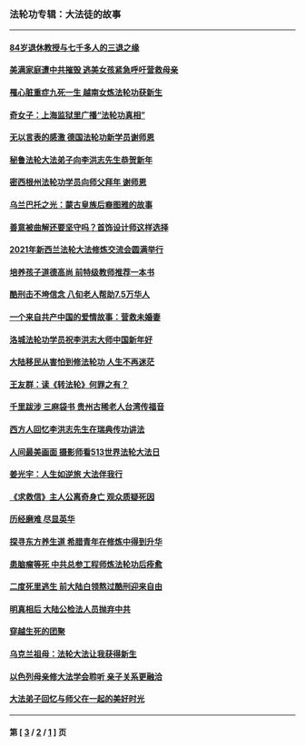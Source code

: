 ### 法轮功专辑：大法徒的故事
---
#### [84岁退休教授与七千多人的三退之缘](../../pages/nf1147481/n13796650.md?12140430) 
#### [美满家庭遭中共摧毁 逃美女孩紧急呼吁营救母亲](../../pages/nf1147481/n13792859.md?12140430) 
#### [罹心脏重症九死一生 越南女炼法轮功获新生](../../pages/nf1147481/n13732766.md?12140430) 
#### [奇女子：上海监狱里广播“法轮功真相”](../../pages/nf1147481/n13726443.md?12140430) 
#### [无以言表的感激 德国法轮功新学员谢师恩](../../pages/nf1147481/n13543790.md?12140430) 
#### [秘鲁法轮大法弟子向李洪志先生恭贺新年](../../pages/nf1147481/n13540182.md?12140430) 
#### [密西根州法轮功学员向师父拜年 谢师恩](../../pages/nf1147481/n13538183.md?12140430) 
#### [乌兰巴托之光：蒙古皇族后裔图雅的故事](../../pages/nf1147481/n13155759.md?12140430) 
#### [善意被曲解还要坚守吗？首饰设计师这样选择](../../pages/nf1147481/n13077575.md?12140430) 
#### [2021年新西兰法轮大法修炼交流会圆满举行](../../pages/nf1147481/n13033149.md?12140430) 
#### [培养孩子道德高尚 前特级教师推荐一本书](../../pages/nf1147481/n12938640.md?12140430) 
#### [酷刑击不垮信念 八旬老人帮助7.5万华人](../../pages/nf1147481/n12880712.md?12140430) 
#### [一个来自共产中国的爱情故事：营救未婚妻](../../pages/nf1147481/n12778386.md?12140430) 
#### [洛城法轮功学员祝李洪志大师中国新年好](../../pages/nf1147481/n12724685.md?12140430) 
#### [大陆移民从害怕到修法轮功 人生不再迷茫](../../pages/nf1147481/n12414325.md?12140430) 
#### [王友群：读《转法轮》何罪之有？](../../pages/nf1147481/n12408647.md?12140430) 
#### [千里跋涉 三麻袋书 贵州古稀老人台湾传福音](../../pages/nf1147481/n12198750.md?12140430) 
#### [西方人回忆李洪志先生在瑞典传功讲法](../../pages/nf1147481/n12099607.md?12140430) 
#### [人间最美画面 摄影师看513世界法轮大法日](../../pages/nf1147481/n12094118.md?12140430) 
#### [姜光宇：人生如逆旅 大法伴我行](../../pages/nf1147481/n12088664.md?12140430) 
#### [《求救信》主人公离奇身亡 观众质疑死因](../../pages/nf1147481/n11845215.md?12140430) 
#### [历经磨难 尽显英华](../../pages/nf1147481/n11723297.md?12140430) 
#### [探寻东方养生道 希腊青年在修炼中得到升华](../../pages/nf1147481/n11494502.md?12140430) 
#### [患脑瘤等死 中共总参工程师炼法轮功后痊愈](../../pages/nf1147481/n11466682.md?12140430) 
#### [二度死里逃生 前大陆白领熬过酷刑迎来自由](../../pages/nf1147481/n11368594.md?12140430) 
#### [明真相后 大陆公检法人员抛弃中共](../../pages/nf1147481/n11358618.md?12140430) 
#### [穿越生死的团聚](../../pages/nf1147481/n11258922.md?12140430) 
#### [乌克兰祖母：法轮大法让我获得新生](../../pages/nf1147481/n11269457.md?12140430) 
#### [以色列母亲修大法学会聆听 亲子关系更融洽](../../pages/nf1147481/n11268195.md?12140430) 
#### [大法弟子回忆与师父在一起的美好时光](../../pages/nf1147481/n11267759.md?12140430) 

---
#### 第 [ [3](./3.md?12140430) / [2](./2.md?12140430) / [1](./1.md?12140430) ] 页

